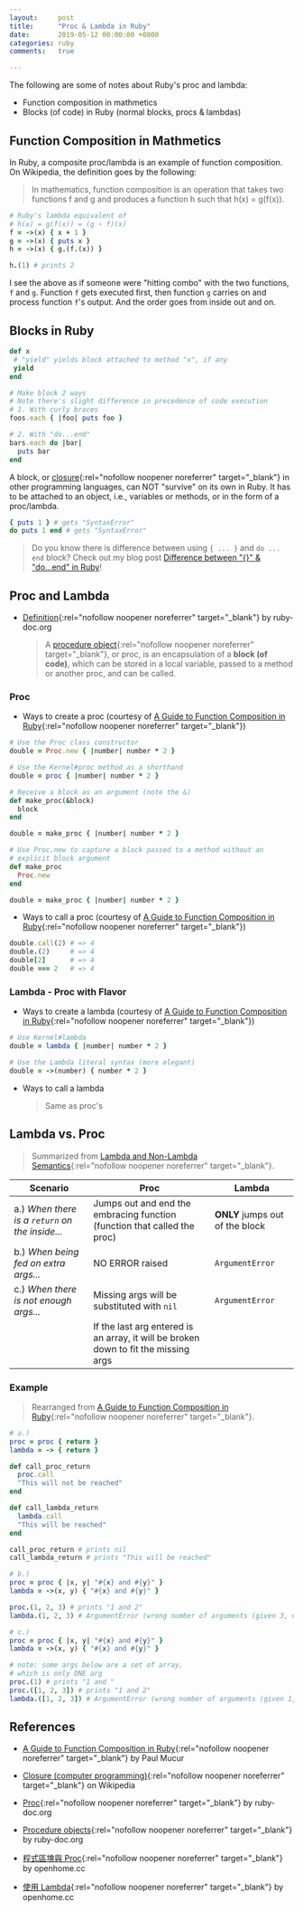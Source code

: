 ```yaml
---
layout:     post
title:      "Proc & Lambda in Ruby"
date:       2019-05-12 00:00:00 +0800
categories: ruby
comments:   true

---
```


The following are some of notes about Ruby's proc and lambda:
- Function composition in mathmetics
- Blocks (of code) in Ruby (normal blocks, procs & lambdas)

## Function Composition in Mathmetics
In Ruby, a composite proc/lambda is an example of function composition. On Wikipedia, the definition goes by the following:
  > In mathematics, function composition is an operation that takes two functions f and g and produces a function h such that h(x) = g(f(x)).

```ruby
# Ruby's lambda equivalent of
# h(x) = g(f(x)) = (g ∘ f)(x)
f = ->(x) { x + 1 }
g = ->(x) { puts x }
h = ->(x) { g.(f.(x)) }

h.(1) # prints 2
```

I see the above as if someone were "hitting combo" with the two functions, `f` and `g`. Function `f` gets executed first, then function `g` carries on and process function `f`'s output. And the order goes from inside out and on.

## Blocks in Ruby
```ruby
def x
 # "yield" yields block attached to method "x", if any
 yield
end

# Make block 2 ways
# Note there's slight difference in precedence of code execution
# 1. With curly braces
foos.each { |foo| puts foo }

# 2. With "do...end"
bars.each do |bar|
  puts bar
end
```

A block, or [closure](https://en.wikipedia.org/wiki/Closure_(computer_programming)){:rel="nofollow noopener noreferrer" target="_blank"} in other programming languages, can NOT "survive" on its own in Ruby. It has to be attached to an object, i.e., variables or methods, or in the form of a proc/lambda.

```ruby
{ puts 1 } # gets "SyntaxError"
do puts 1 end # gets "SyntaxError"
```

> Do you know there is difference between using `{ ... }` and `do ... end` block? Check out my blog post [Difference between "{}" & "do...end" in Ruby](/posts/ruby-precedence-in-block)!

## Proc and Lambda
- [Definition](http://ruby-doc.org/core-2.6.3/Proc.html#class-Proc-label-Lambda+and+non-lambda+semantics){:rel="nofollow noopener noreferrer" target="_blank"} by ruby-doc.org
  > A [procedure object](https://ruby-doc.org/docs/ruby-doc-bundle/UsersGuide/rg/procobjects.html){:rel="nofollow noopener noreferrer" target="_blank"}, or proc, is an encapsulation of a **block (of code)**, which can be stored in a local variable, passed to a method or another proc, and can be called.

### Proc
- Ways to create a proc (courtesy of [A Guide to Function Composition in Ruby](https://www.ghostcassette.com/function-composition-in-ruby/#functions-in-ruby){:rel="nofollow noopener noreferrer" target="_blank"})

```ruby
# Use the Proc class constructor
double = Proc.new { |number| number * 2 }

# Use the Kernel#proc method as a shorthand
double = proc { |number| number * 2 }

# Receive a block as an argument (note the &)
def make_proc(&block)
  block
end

double = make_proc { |number| number * 2 }

# Use Proc.new to capture a block passed to a method without an
# explicit block argument
def make_proc
  Proc.new
end

double = make_proc { |number| number * 2 }
```

- Ways to call a proc (courtesy of [A Guide to Function Composition in Ruby](https://www.ghostcassette.com/function-composition-in-ruby/#functions-in-ruby){:rel="nofollow noopener noreferrer" target="_blank"})

```ruby
double.call(2) # => 4
double.(2)     # => 4
double[2]      # => 4
double === 2   # => 4
```

### Lambda - Proc with Flavor
- Ways to create a lambda (courtesy of [A Guide to Function Composition in Ruby](https://www.ghostcassette.com/function-composition-in-ruby/#functions-in-ruby){:rel="nofollow noopener noreferrer" target="_blank"})

```ruby
# Use Kernel#lambda
double = lambda { |number| number * 2 }

# Use the Lambda literal syntax (more elegant)
double = ->(number) { number * 2 }
```

- Ways to call a lambda
  > Same as proc's

## Lambda vs. Proc
> Summarized from [Lambda and Non-Lambda Semantics](http://ruby-doc.org/core-2.6.3/Proc.html#class-Proc-label-Lambda+and+non-lambda+semantics){:rel="nofollow noopener noreferrer" target="_blank"}.

|Scenario|Proc|Lambda|
|---|---|---|
|a.) *When there is a `return` on the inside...*|Jumps out and end the embracing function (function that called the proc)|**ONLY** jumps out of the block|
|b.) *When being fed on extra args...*|NO ERROR raised|`ArgumentError`|
|c.) *When there is not enough args...*|Missing args will be substituted with `nil`|`ArgumentError`|
||If the last arg entered is an array, it will be broken down to fit the missing args||

### Example
  > Rearranged from [A Guide to Function Composition in Ruby](https://www.ghostcassette.com/function-composition-in-ruby/#functions-in-ruby){:rel="nofollow noopener noreferrer" target="_blank"}.

```ruby
# a.)
proc = proc { return }
lambda = -> { return }

def call_proc_return
  proc.call
  "This will not be reached"
end

def call_lambda_return
  lambda.call
  "This will be reached"
end

call_proc_return # prints nil
call_lambda_return # prints "This will be reached"
```

```ruby
# b.)
proc = proc { |x, y| "#{x} and #{y}" }
lambda = ->(x, y) { "#{x} and #{y}" }

proc.(1, 2, 3) # prints "1 and 2"
lambda.(1, 2, 3) # ArgumentError (wrong number of arguments (given 3, expected 2))
```

```ruby
# c.)
proc = proc { |x, y| "#{x} and #{y}" }
lambda = ->(x, y) { "#{x} and #{y}" }

# note: some args below are a set of array,
# which is only ONE arg
proc.(1) # prints "1 and "
proc.([1, 2, 3]) # prints "1 and 2"
lambda.([1, 2, 3]) # ArgumentError (wrong number of arguments (given 1, expected 2))
```

## References
- [A Guide to Function Composition in Ruby](https://www.ghostcassette.com/function-composition-in-ruby/){:rel="nofollow noopener noreferrer" target="_blank"} by Paul Mucur

- [Closure (computer programming)](https://en.wikipedia.org/wiki/Closure_(computer_programming)){:rel="nofollow noopener noreferrer" target="_blank"} on Wikipedia

- [Proc](http://ruby-doc.org/core-2.6.3/Proc.html#class-Proc-label-Lambda+and+non-lambda+semantics){:rel="nofollow noopener noreferrer" target="_blank"} by ruby-doc.org

- [Procedure objects](https://ruby-doc.org/docs/ruby-doc-bundle/UsersGuide/rg/procobjects.html){:rel="nofollow noopener noreferrer" target="_blank"} by ruby-doc.org

- [程式區塊與 Proc](https://openhome.cc/Gossip/Ruby/Proc.html){:rel="nofollow noopener noreferrer" target="_blank"} by openhome.cc

- [使用 Lambda](https://openhome.cc/Gossip/Ruby/Lamdba.html){:rel="nofollow noopener noreferrer" target="_blank"} by openhome.cc
